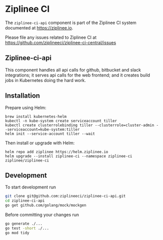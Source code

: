 # Ziplinee CI

The `ziplinee-ci-api` component is part of the Ziplinee CI system documented at https://ziplinee.io.

Please file any issues related to Ziplinee CI at https://github.com/ziplineeci/ziplinee-ci-central/issues

## Ziplinee-ci-api

This component handles all api calls for github, bitbucket and slack integrations; it serves api calls for the web frontend; and it creates build jobs in Kubernetes doing the hard work.

## Installation

Prepare using Helm:

```
brew install kubernetes-helm
kubectl -n kube-system create serviceaccount tiller
kubectl create clusterrolebinding tiller --clusterrole=cluster-admin --serviceaccount=kube-system:tiller
helm init --service-account tiller --wait
```

Then install or upgrade with Helm:

```
helm repo add ziplinee https://helm.ziplinee.io
helm upgrade --install ziplinee-ci --namespace ziplinee-ci ziplinee/ziplinee-ci
```

## Development

To start development run

```bash
git clone git@github.com:ziplineeci/ziplinee-ci-api.git
cd ziplinee-ci-api
go get github.com/golang/mock/mockgen
```

Before committing your changes run

```bash
go generate ./...
go test -short ./...
go mod tidy
```